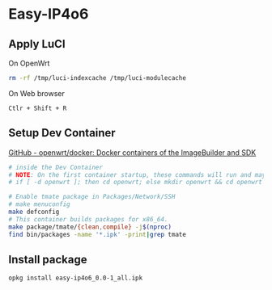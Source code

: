 # Easy-IP4o6

## Apply LuCI

On OpenWrt

```bash
rm -rf /tmp/luci-indexcache /tmp/luci-modulecache
```

On Web browser

`Ctlr + Shift + R`

## Setup Dev Container

[GitHub - openwrt/docker: Docker containers of the ImageBuilder and SDK](https://github.com/openwrt/docker)

```bash
# inside the Dev Container
# NOTE: On the first container startup, these commands will run and may take up to 30 minutes to complete.
# if [ -d openwrt ]; then cd openwrt; else mkdir openwrt && cd openwrt && /builder/setup.sh; fi && ./scripts/feeds update -a && ./scripts/feeds install -a

# Enable tmate package in Packages/Network/SSH
# make menuconfig
make defconfig
# This container builds packages for x86_64.
make package/tmate/{clean,compile} -j$(nproc)
find bin/packages -name '*.ipk' -print|grep tmate
```

## Install package

```bash
opkg install easy-ip4o6_0.0-1_all.ipk
```

